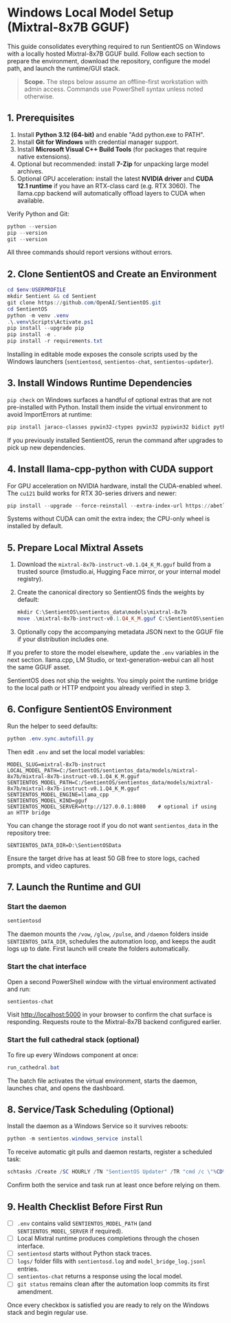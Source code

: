 # Windows Local Model Setup (Mixtral-8x7B GGUF)

This guide consolidates everything required to run SentientOS on Windows with a
locally hosted Mixtral-8x7B GGUF build. Follow each section to prepare the
environment, download the repository, configure the model path, and launch the
runtime/GUI stack.

> **Scope.** The steps below assume an offline-first workstation with admin
> access. Commands use PowerShell syntax unless noted otherwise.

## 1. Prerequisites

1. Install **Python 3.12 (64-bit)** and enable "Add python.exe to PATH".
2. Install **Git for Windows** with credential manager support.
3. Install **Microsoft Visual C++ Build Tools** (for packages that require
   native extensions).
4. Optional but recommended: install **7-Zip** for unpacking large model
   archives.
5. Optional GPU acceleration: install the latest **NVIDIA driver** and
   **CUDA 12.1 runtime** if you have an RTX-class card (e.g. RTX 3060). The
   llama.cpp backend will automatically offload layers to CUDA when available.

Verify Python and Git:

```powershell
python --version
pip --version
git --version
```

All three commands should report versions without errors.

## 2. Clone SentientOS and Create an Environment

```powershell
cd $env:USERPROFILE
mkdir Sentient && cd Sentient
git clone https://github.com/OpenAI/SentientOS.git
cd SentientOS
python -m venv .venv
.\.venv\Scripts\Activate.ps1
pip install --upgrade pip
pip install -e .
pip install -r requirements.txt
```

Installing in editable mode exposes the console scripts used by the Windows
launchers (`sentientosd`, `sentientos-chat`, `sentientos-updater`).

## 3. Install Windows Runtime Dependencies

`pip check` on Windows surfaces a handful of optional extras that are not
pre-installed with Python. Install them inside the virtual environment to avoid
ImportErrors at runtime:

```powershell
pip install jaraco-classes pywin32-ctypes pywin32 pypiwin32 bidict python-engineio comtypes fastcore anyio "httpcore>=1,<2" iniconfig "pluggy>=0.12,<2"
```

If you previously installed SentientOS, rerun the command after upgrades to pick
up new dependencies.

## 4. Install llama-cpp-python with CUDA support

For GPU acceleration on NVIDIA hardware, install the CUDA-enabled wheel. The
`cu121` build works for RTX 30-series drivers and newer:

```powershell
pip install --upgrade --force-reinstall --extra-index-url https://abetlen.github.io/llama-cpp-python/whl/cu121 llama-cpp-python
```

Systems without CUDA can omit the extra index; the CPU-only wheel is installed by
default.

## 5. Prepare Local Mixtral Assets

1. Download the `mixtral-8x7b-instruct-v0.1.Q4_K_M.gguf` build from a trusted
   source (lmstudio.ai, Hugging Face mirror, or your internal model registry).
2. Create the canonical directory so SentientOS finds the weights by default:

   ```powershell
   mkdir C:\SentientOS\sentientos_data\models\mixtral-8x7b
   move .\mixtral-8x7b-instruct-v0.1.Q4_K_M.gguf C:\SentientOS\sentientos_data\models\mixtral-8x7b
   ```

3. Optionally copy the accompanying metadata JSON next to the GGUF file if your
   distribution includes one.

If you prefer to store the model elsewhere, update the `.env` variables in the
next section. llama.cpp, LM Studio, or text-generation-webui can all host the
same GGUF asset.

SentientOS does not ship the weights. You simply point the runtime bridge to the
local path or HTTP endpoint you already verified in step 3.

## 6. Configure SentientOS Environment

Run the helper to seed defaults:

```powershell
python .env.sync.autofill.py
```

Then edit `.env` and set the local model variables:

```env
MODEL_SLUG=mixtral-8x7b-instruct
LOCAL_MODEL_PATH=C:/SentientOS/sentientos_data/models/mixtral-8x7b/mixtral-8x7b-instruct-v0.1.Q4_K_M.gguf
SENTIENTOS_MODEL_PATH=C:/SentientOS/sentientos_data/models/mixtral-8x7b/mixtral-8x7b-instruct-v0.1.Q4_K_M.gguf
SENTIENTOS_MODEL_ENGINE=llama_cpp
SENTIENTOS_MODEL_KIND=gguf
SENTIENTOS_MODEL_SERVER=http://127.0.0.1:8080    # optional if using an HTTP bridge
```

You can change the storage root if you do not want `sentientos_data` in the
repository tree:

```env
SENTIENTOS_DATA_DIR=D:\SentientOSData
```

Ensure the target drive has at least 50 GB free to store logs, cached prompts,
and video captures.

## 7. Launch the Runtime and GUI

### Start the daemon

```powershell
sentientosd
```

The daemon mounts the `/vow`, `/glow`, `/pulse`, and `/daemon` folders inside
`SENTIENTOS_DATA_DIR`, schedules the automation loop, and keeps the audit logs
up to date. First launch will create the folders automatically.

### Start the chat interface

Open a second PowerShell window with the virtual environment activated and run:

```powershell
sentientos-chat
```

Visit <http://localhost:5000> in your browser to confirm the chat surface is
responding. Requests route to the Mixtral-8x7B backend configured earlier.

### Start the full cathedral stack (optional)

To fire up every Windows component at once:

```powershell
run_cathedral.bat
```

The batch file activates the virtual environment, starts the daemon, launches
chat, and opens the dashboard.

## 8. Service/Task Scheduling (Optional)

Install the daemon as a Windows Service so it survives reboots:

```powershell
python -m sentientos.windows_service install
```

To receive automatic git pulls and daemon restarts, register a scheduled task:

```powershell
schtasks /Create /SC HOURLY /TN "SentientOS Updater" /TR "cmd /c \"%CD%\.venv\\Scripts\\sentientos-updater.exe\"" /RL HIGHEST
```

Confirm both the service and task run at least once before relying on them.

## 9. Health Checklist Before First Run

- [ ] `.env` contains valid `SENTIENTOS_MODEL_PATH` (and
      `SENTIENTOS_MODEL_SERVER` if required).
- [ ] Local Mixtral runtime produces completions through the chosen interface.
- [ ] `sentientosd` starts without Python stack traces.
- [ ] `logs/` folder fills with `sentientosd.log` and `model_bridge_log.jsonl`
      entries.
- [ ] `sentientos-chat` returns a response using the local model.
- [ ] `git status` remains clean after the automation loop commits its first
      amendment.

Once every checkbox is satisfied you are ready to rely on the Windows stack and
begin regular use.

